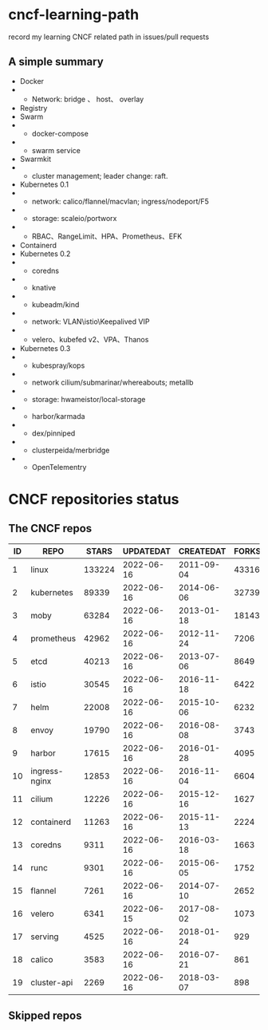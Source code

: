 # cncf-learning-path
record my learning CNCF related path in issues/pull requests

## A simple summary
- Docker
- - Network: bridge 、 host、 overlay
- Registry
- Swarm
- - docker-compose
- - swarm service
- Swarmkit
- - cluster management; leader change: raft.
- Kubernetes 0.1
- - network: calico/flannel/macvlan; ingress/nodeport/F5
- - storage: scaleio/portworx
- - RBAC、RangeLimit、HPA、Prometheus、EFK
- Containerd
- Kubernetes 0.2
- - coredns
- - knative
- - kubeadm/kind
- - network: VLAN\istio\Keepalived VIP
- - velero、kubefed v2、VPA、Thanos
- Kubernetes 0.3
- - kubespray/kops
- - network cilium/submarinar/whereabouts; metallb
- - storage: hwameistor/local-storage
- - harbor/karmada
- - dex/pinniped
- - clusterpeida/merbridge
- - OpenTelementry

# CNCF repositories status
<!--START_SECTION:github_repos-->
## The CNCF repos
| ID |     REPO      | STARS  | UPDATEDAT  | CREATEDAT  | FORKSCOUNT |
|----|---------------|--------|------------|------------|------------|
|  1 | linux         | 133224 | 2022-06-16 | 2011-09-04 |      43316 |
|  2 | kubernetes    |  89339 | 2022-06-16 | 2014-06-06 |      32739 |
|  3 | moby          |  63284 | 2022-06-16 | 2013-01-18 |      18143 |
|  4 | prometheus    |  42962 | 2022-06-16 | 2012-11-24 |       7206 |
|  5 | etcd          |  40213 | 2022-06-16 | 2013-07-06 |       8649 |
|  6 | istio         |  30545 | 2022-06-16 | 2016-11-18 |       6422 |
|  7 | helm          |  22008 | 2022-06-16 | 2015-10-06 |       6232 |
|  8 | envoy         |  19790 | 2022-06-16 | 2016-08-08 |       3743 |
|  9 | harbor        |  17615 | 2022-06-16 | 2016-01-28 |       4095 |
| 10 | ingress-nginx |  12853 | 2022-06-16 | 2016-11-04 |       6604 |
| 11 | cilium        |  12226 | 2022-06-16 | 2015-12-16 |       1627 |
| 12 | containerd    |  11263 | 2022-06-16 | 2015-11-13 |       2224 |
| 13 | coredns       |   9311 | 2022-06-16 | 2016-03-18 |       1663 |
| 14 | runc          |   9301 | 2022-06-16 | 2015-06-05 |       1752 |
| 15 | flannel       |   7261 | 2022-06-16 | 2014-07-10 |       2652 |
| 16 | velero        |   6341 | 2022-06-15 | 2017-08-02 |       1073 |
| 17 | serving       |   4525 | 2022-06-16 | 2018-01-24 |        929 |
| 18 | calico        |   3583 | 2022-06-16 | 2016-07-21 |        861 |
| 19 | cluster-api   |   2269 | 2022-06-16 | 2018-03-07 |        898 |



## Skipped repos
<!--END_SECTION:github_repos-->
